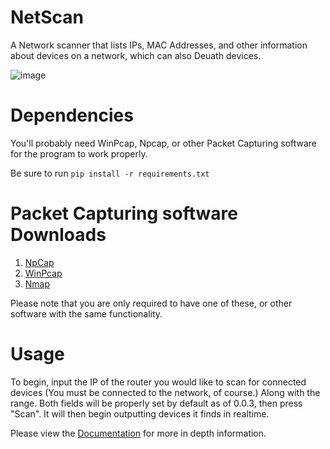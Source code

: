 # NetScan
A Network scanner that lists IPs, MAC Addresses, and other information about devices on a network, which can also Deuath devices.

![image](https://github.com/babylard/NetScan/assets/75695872/40ad710c-4471-4910-91e3-2e29567890dc)

# Dependencies
You'll probably need WinPcap, Npcap, or other Packet Capturing software for the program to work properly.

Be sure to run `pip install -r requirements.txt`

# Packet Capturing software Downloads

1.    [NpCap](https://npcap.com/#download)
2.    [WinPcap](https://www.winpcap.org/install/default.htm)
3.    [Nmap](https://nmap.org/download.html)

Please note that you are only required to have one of these, or other software with the same functionality.

# Usage
To begin, input the IP of the router you would like to scan for connected devices (You must be connected to the network, of course.) Along with the range. 
Both fields will be properly set by default as of 0.0.3, then press "Scan".
It will then begin outputting devices it finds in realtime.

Please view the [Documentation](https://github.com/babylard/NetScan/blob/main/Documentation/docs.ipynb) for more in depth information.
